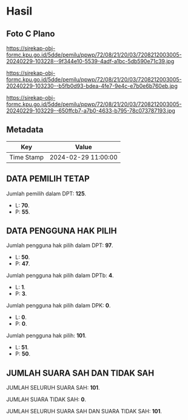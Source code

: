 # Hasil

## Foto C Plano

https://sirekap-obj-formc.kpu.go.id/5dde/pemilu/ppwp/72/08/21/20/03/7208212003005-20240229-103228--9f344e10-5539-4adf-a1bc-5db590e71c39.jpg

https://sirekap-obj-formc.kpu.go.id/5dde/pemilu/ppwp/72/08/21/20/03/7208212003005-20240229-103230--b5fb0d93-bdea-4fe7-9e4c-e7b0e6b760eb.jpg

https://sirekap-obj-formc.kpu.go.id/5dde/pemilu/ppwp/72/08/21/20/03/7208212003005-20240229-103229--650ffcb7-a7b0-4633-b795-78c073787193.jpg


## Metadata

| Key        | Value               |
| ---------- | ------------------- |
| Time Stamp | 2024-02-29 11:00:00 |


## DATA PEMILIH TETAP

Jumlah pemilih dalam DPT: **125**.
 * L: **70**.
 * P: **55**.

## DATA PENGGUNA HAK PILIH

Jumlah pengguna hak pilih dalam DPT: **97**.
 * L: **50**.
 * P: **47**.

Jumlah pengguna hak pilih dalam DPTb: **4**.
 * L: **1**.
 * P: **3**.

Jumlah pengguna hak pilih dalam DPK: **0**.
 * L: **0**.
 * P: **0**.

Jumlah pengguna hak pilih: **101**.
 * L: **51**.
 * P: **50**.

## JUMLAH SUARA SAH DAN TIDAK SAH

JUMLAH SELURUH SUARA SAH: **101**.

JUMLAH SUARA TIDAK SAH: **0**.

JUMLAH SELURUH SUARA SAH DAN SUARA TIDAK SAH: **101**.


